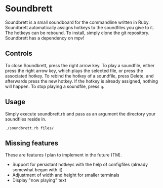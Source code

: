 # Soundbrett

Soundbrett is a small soundboard for the commandline written in Ruby. Soundbrett automatically assigns hotkeys to the soundfiles you give to it. The hotkeys can be rebound.
To install, simply clone the git repository. Soundbrett has a dependency on mpv!

## Controls

To close Soundbrett, press the right arrow key. To play a soundfile, either press the right arrow key, which plays the selected file, or press the associated hotkey.
To rebind the hotkey of a soundfile, press Delete, and afterwards press the new hotkey. If the hotkey is already assigned, nothing will happen.
To stop playing a soundfile, press `q`.

## Usage

Simply execute soundbrett.rb and pass as an argument the directory your soundfiles reside in.

`./soundbrett.rb files/`

## Missing features

These are features I plan to implement in the future (TM).

* Support for persistant hotkeys with the help of configfiles (already somewhat began with it)
* Adjustment of width and height for smaller terminals
* Display "now playing" text
